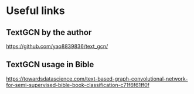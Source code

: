 # Useful links 

## TextGCN by the author
https://github.com/yao8839836/text_gcn/


## TextGCN usage in Bible
https://towardsdatascience.com/text-based-graph-convolutional-network-for-semi-supervised-bible-book-classification-c71f6f61ff0f

